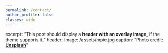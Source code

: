 ```yaml
---
permalink: /contact/
author_profile: false
classes: wide
---
```


excerpt: "This post should display a **header with an overlay image**, if the theme supports it."
header:
  image: /assets/mpic.jpg
  caption: "Photo credit: [**Unsplash**](https://unsplash.com)"
